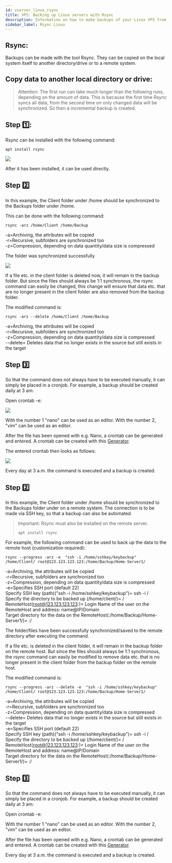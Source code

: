 ```yaml
---
id: vserver_linux_rsync
title: VPS: Backing up Linux servers with Rsync
description: Information on how to make backups of your Linux VPS from ZAP-Hosting with Rsync - ZAP-Hosting.com documentation
sidebar_label: Rsync Linux
---
```


## Rsync:

Backups can be made with the tool Rsync. 
They can be copied on the local system itself to another directory/drive or to a remote system.  

## Copy data to another local directory or drive:

>Attention: The first run can take much longer than the following runs, depending on the amount of data. This is because the first time Rsync syncs all data, from the second time on only changed data will be synchronized. 
>So then a incremental backup is created.  

## Step 1️⃣:

Rsync can be installed with the following command:

```
apt install rsync
```
![](https://screensaver01.zap-hosting.com/index.php/s/Mxpp8w5ykzosdXc/preview)

After it has been installed, it can be used directly. 

<!--DOCUSAURUS_CODE_TABS-->
<!--Daily backup to a local directory/drive-->
## Step 2️⃣

In this example, the Client folder under /home should be synchronized to the Backups folder under /home. 

This can be done with the following command: 

```
rsync -arz /home/Client /home/Backup
```
-a=Archiving, the attributes will be copied
<br>
-r=Recursive, subfolders are synchronized too
<br>
-z=Compression, depending on data quantity/data size is compressed 

The folder was synchronized successfully 

![](https://screensaver01.zap-hosting.com/index.php/s/kB59A5TGRomsse8/preview)

If a file etc. in the client folder is deleted now, it will remain in the backup folder. 
But since the files should always be 1:1 synchronous, the rsync command can easily be changed, this change will ensure that data etc. that are no longer present in the client folder are also removed from the backup folder. 

The modified command is: 

```
rsync -arz --delete /home/Client /home/Backup
```
-a=Archiving, the attributes will be copied
<br>
-r=Recursive, subfolders are synchronized too
<br>
-z=Compression, depending on data quantity/data size is compressed
<br>
--delete= Deletes data that no longer exists in the source but still exists in the target

## Step 3️⃣

So that the command does not always have to be executed manually, it can simply be placed in a cronjob. 
For example, a backup should be created daily at 3 am: 

Open crontab -e: 

![](https://screensaver01.zap-hosting.com/index.php/s/jyiTa3jEts3MK4H/preview)

With the number 1 "nano" can be used as an editor.
With the number 2, "vim" can be used as an editor. 

After the file has been opened with e.g. Nano, a crontab can be generated and entered. 
A crontab can be created with this [Generator](https://crontab-generator.org/). 

The entered crontab then looks as follows: 

![](https://screensaver01.zap-hosting.com/index.php/s/fLKbCcYAQkFydH4/preview)

Every day at 3 a.m. the command is executed and a backup is created. 

<!--Daily backup to a remote system-->
## Step 2️⃣

In this example, the Client folder under /home should be synchronized to the Backups folder under on a remote system. The connection is to be made via SSH key, so that a backup can also be automated.  
>Important: Rsync must also be installed on the remote server. 
>```
>apt install rsync
>````

For example, the following command can be used to back up the data to the remote host (customization required): 

```
rsync --progress -arz -e  "ssh -i /home/sshkey/keybackup" /home/Client/ root@123.123.123.123:/home/Backup/Home-Server1/
```

-a=Archiving, the attributes will be copied
<br>
-r=Recursive, subfolders are synchronized too
<br>
-z=Compression, depending on data quantity/data size is compressed 
<br>
-e=Specifies SSH port (default 22)
<br>
Specify SSH key (path)("ssh -i /home/sshkey/keybackup")= ssh -i /<path to key>
<br>
Specify the directory to be backed up (/home/client/)= /<directory>
<br>
RemoteHost(root@123.123.123.123:)= Login Name of the user on the RemoteHost and address: name@IP/Domain
<br>
Target directory for the data on the RemoteHost(:/home/Backup/Home-Server1/)= :/<Path to target directory>

The folder/files have been successfully synchronized/saved to the remote directory after executing the command.
  

If a file etc. is deleted in the client folder, it will remain in the backup folder on the remote host. 
But since the files should always be 1:1 synchronous, the rsync command can easily be modified to remove data etc. that is no longer present in the client folder from the backup folder on the remote host. 

The modified command is:

```
rsync --progress -arz --delete -e  "ssh -i /home/sshkey/keybackup" /home/Client/ root@123.123.123.123:/home/Backup/Home-Server1/
```
-a=Archiving, the attributes will be copied
<br>
-r=Recursive, subfolders are synchronized too
<br>
-z=Compression, depending on data quantity/data size is compressed 
<br>
--delete= Deletes data that no longer exists in the source but still exists in the target
<br>
-e=Specifies SSH port (default 22)
<br>
Specify SSH key (path)("ssh -i /home/sshkey/keybackup")= ssh -i /<path to key>
<br>
Specify the directory to be backed up (/home/client/)= /<directory>
<br>
RemoteHost(root@123.123.123.123:)= Login Name of the user on the RemoteHost and address: name@IP/Domain
<br>
Target directory for the data on the RemoteHost(:/home/Backup/Home-Server1/)= :/<Path to target directory>

## Step 3️⃣

So that the command does not always have to be executed manually, it can simply be placed in a cronjob. 
For example, a backup should be created daily at 3 am: 

Open crontab -e:

With the number 1 "nano" can be used as an editor.
With the number 2, "vim" can be used as an editor.  

After the file has been opened with e.g. Nano, a crontab can be generated and entered. 
A crontab can be created with this [Generator](https://crontab-generator.org/). 

Every day at 3 a.m. the command is executed and a backup is created. 

<!--END_DOCUSAURUS_CODE_TABS-->
